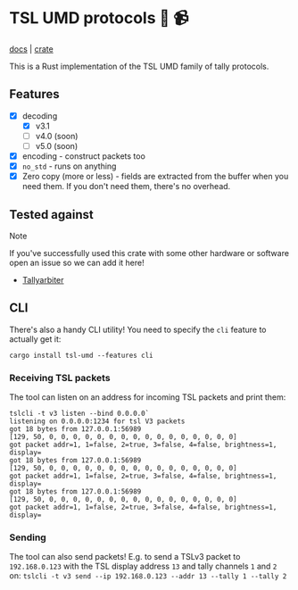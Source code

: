 # TSL UMD protocols 🦀 📹
[docs](https://docs.rs/tsl-umd) | [crate](https://crates.io/crates/tsl-umd)

This is a Rust implementation of the TSL UMD family of tally protocols.

## Features
- [x] decoding
  - [x] v3.1
  - [ ] v4.0 (soon)
  - [ ] v5.0 (soon)
- [x] encoding - construct packets too
- [x] `no_std` - runs on anything
- [x] Zero copy (more or less) - fields are extracted from the buffer when you need them.
  If you don't need them, there's no overhead.

## Tested against
> [!NOTE]
> If you've successfully used this crate with some other hardware or software open an issue
> so we can add it here!

- [Tallyarbiter](https://josephdadams.github.io/TallyArbiter/)

## CLI
There's also a handy CLI utility! You need to specify the `cli` feature to actually get it:

`cargo install tsl-umd --features cli`

### Receiving TSL packets
The tool can listen on an address for incoming TSL packets and print them:
```
tslcli -t v3 listen --bind 0.0.0.0`
listening on 0.0.0.0:1234 for tsl V3 packets
got 18 bytes from 127.0.0.1:56989
[129, 50, 0, 0, 0, 0, 0, 0, 0, 0, 0, 0, 0, 0, 0, 0, 0, 0]
got packet addr=1, 1=false, 2=true, 3=false, 4=false, brightness=1, display=
got 18 bytes from 127.0.0.1:56989
[129, 50, 0, 0, 0, 0, 0, 0, 0, 0, 0, 0, 0, 0, 0, 0, 0, 0]
got packet addr=1, 1=false, 2=true, 3=false, 4=false, brightness=1, display=
got 18 bytes from 127.0.0.1:56989
[129, 50, 0, 0, 0, 0, 0, 0, 0, 0, 0, 0, 0, 0, 0, 0, 0, 0]
got packet addr=1, 1=false, 2=true, 3=false, 4=false, brightness=1, display=
```

### Sending
The tool can also send packets! E.g. to send a TSLv3 packet to `192.168.0.123` with the TSL
display address `13` and tally channels `1` and `2` on:
`tslcli -t v3 send --ip 192.168.0.123 --addr 13 --tally 1 --tally 2`
